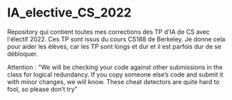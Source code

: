 # IA_elective_CS_2022
Repository qui contient toutes mes corrections des TP d'IA de CS avec l'électif 2022. Ces TP sont issus du cours CS188 de Berkeley.
Je donne cela pour aider les élèves, car les TP sont longs et dur et il est parfois dur de se débloquer.

Attention : "We will be checking your code against other submissions in the class for logical redundancy. If you copy someone else’s code and 
submit it with minor changes, we will know. These cheat detectors are quite hard to fool, so please don’t try"
